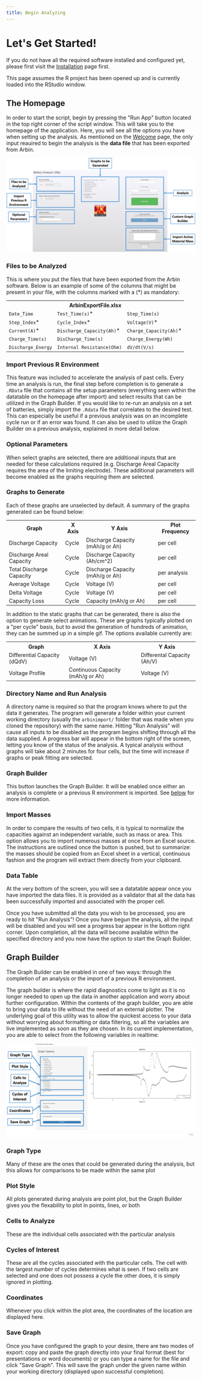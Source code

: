```yaml
---
title: Begin Analyzing
---
```


# Let's Get Started!

If you do not have all the required software installed and configured yet, please first visit the [Installation](installation.md) page first.

This page assumes the R project has been opened up and is currently loaded into the RStudio window.

## The Homepage

In order to start the script, begin by pressing the "Run App" button located in the top right corner of the script window. This will take you to the homepage of the application. Here, you will see all the options you have when setting up the analysis. As mentioned on the [Welcome](index.md) page, the only input reauired to begin the analysis is the **data file** that has been exported from Arbin.

<div style="text-align: center"><img src="homepage.png"></div>

### Files to be Analyzed

This is where you put the files that have been exported from the Arbin software. Below is an example of some of the columns that might be present in your file, with the columns marked with a (\*) as mandatory:

<table class="center">
  <tr>
    <th colspan="3">ArbinExportFile.xlsx</th>
  </tr>
  <tr>
    <td><code>Date_Time</code></td>
    <td><code>Test_Time(s)</code>*</td>
    <td><code>Step_Time(s)</code></td>
  </tr>
  <tr>
    <td><code>Step_Index</code>*</td>
    <td><code>Cycle_Index</code>*</td>
    <td><code>Voltage(V)</code>*</td>
  </tr>
  <tr>
    <td><code>Current(A)</code>*</td>
    <td><code>Discharge_Capacity(Ah)</code>*</td>
    <td><code>Charge_Capacity(Ah)</code>*</td>
  </tr>
  <tr>
    <td><code>Charge_Time(s)</code></td>
    <td><code>DisCharge_Time(s)</code></td>
    <td><code>Charge_Energy(Wh)</code></td>
  </tr>
  <tr>
    <td><code>Discharge_Energy</code></td>
    <td><code>Internal Resistance(Ohm)</code></td>
    <td><code>dV/dt(V/s)</code></td>
  </tr>
</table>

### Import Previous R Environment 

This feature was included to accelerate the analysis of past cells. Every time an analysis is run, the final step before completion is to generate a `.RData` file that contains all the setup parameters (everything seen within the datatable on the homepage after import) and select results that can be utilized in the Graph Builder. If you would like to re-run an analysis on a set of batteries, simply import the `.Rdata` file that correlates to the desired test. This can especially be useful if a previous analysis was on an incomplete cycle run or if an error was found. It can also be used to utilize the Graph Builder on a previous analysis, explained in more detail below.

### Optional Parameters

When select graphs are selected, there are additional inputs that are needed for these calculations required (e.g. Discharge Areal Capacity requires the area of the limiting electrode). These additional parameters will become enabled as the graphs requiring them  are selected.

### Graphs to Generate

Each of these graphs are unselected by default. A summary of the graphs generated can be found below:

<table>
  <tr>
    <th>Graph</th>
    <th>X Axis</th>
    <th>Y Axis</th>
    <th><span style="font-weight:bold">Plot Frequency</span><br></th>
  </tr>
  <tr>
    <td>Discharge Capacity</td>
    <td>Cycle</td>
    <td>Discharge Capacity (mAh/g or Ah)</td>
    <td>per cell</td>
  </tr>
  <tr>
    <td>Discharge Areal Capacity</td>
    <td>Cycle</td>
    <td>Discharge Capacity (Ah/cm^2)</td>
    <td>per cell</td>
  </tr>
  <tr>
    <td>Total Discharge Capacity</td>
    <td>Cycle</td>
    <td>Discharge Capacity (mAh/g or Ah)</td>
    <td>per analysis</td>
  </tr>
  <tr>
    <td>Average Voltage</td>
    <td>Cycle</td>
    <td>Voltage (V)</td>
    <td>per cell</td>
  </tr>
  <tr>
    <td>Delta Voltage</td>
    <td>Cycle</td>
    <td>Voltage (V)</td>
    <td>per cell</td>
  </tr>
  <tr>
    <td>Capacity Loss</td>
    <td>Cycle</td>
    <td>Capacity (mAh/g or Ah)</td>
    <td>per cell</td>
  </tr>
</table>

In addition to the static graphs that can be generated, there is also the option to generate select animations. These are graphs typically plotted on a "per cycle" basis, but to avoid the generation of hundreds of animation, they can be summed up in a simple gif. The options available currently are:

<table>
  <tr>
    <th>Graph</th>
    <th>X Axis</th>
    <th>Y Axis</th>
  </tr>
  <tr>
    <td>Differential Capacity (dQdV)</td>
    <td>Voltage (V)</td>
    <td>Differental Capacity (Ah/V)</td>
  </tr>
  <tr>
    <td>Voltage Profile</td>
    <td>Continuous Capacity (mAh/g or Ah)</td>
    <td>Voltage (V)</td>
  </tr>
</table>

### Directory Name and Run Analysis

A directory name is required so that the program knows where to put the data it generates. The program will generate a folder within your current working directory (usually the `arbinimport/` folder that was made when you cloned the repository) with the same name. Hitting "Run Analysis" will cause all inputs to be disabled as the program begins shifting through all the data supplied. A progress bar will appear in the bottom right of the screen, letting you know of the status of the analysis. A typical analysis without graphs will take about 2 minutes for four cells, but the time will increase if graphs or peak fitting are selected.

### Graph Builder

This button launches the Graph Builder. It will be enabled once either an analysis is complete or a previous R environment is imported. See [below](#Graph-Builder) for more information. 

### Import Masses

In order to compare the results of two cells, it is typical to normalize the capacities against an independent variable, such as mass or area. This option allows you to import numerous masses at once from an Excel source. The instructions are outlined once the button is pushed, but to summarize: the masses should be copied from an Excel sheet in a vertical, continuous fashion and the program will extract them directly from your clipboard.

### Data Table

At the very bottom of the screen, you will see a datatable appear once you have imported the data files. It is provided as a validator that all the data has been successfully imported and associated with the proper cell. 

Once you have submitted all the data you wish to be processed, you are ready to hit "Run Analysis"! Once you have begun the analysis, all the input will be disabled and you will see a progress bar appear in the bottom right corner. Upon completion, all the data will become available within the specified directory and you now have the option to start the Graph Builder.

## Graph Builder

The Graph Builder can be enabled in one of two ways: through the completion of an analysis or the import of a previous R environment.

The graph builder is where the rapid diagnostics come to light as it is no longer needed to open up the data in another application and worry about further configuration. WIthin the contents of the graph builder, you are able to bring your data to life without the need of an external plotter. The underlying goal of this utility was to allow the quickest access to your data without worrying about formatting or data filtering, so all the variables are live implemented as soon as they are chosen. In its current implementation, you are able to select from the following variables in realtime:

<div style="text-align: center"><img src="graph-builder.png"></div>

### Graph Type

Many of these are the ones that could be generated during the analysis, but this allows for comparisons to be made within the same plot

### Plot Style

All plots generated during analysis are point plot, but the Graph Builder gives you the flexability to plot in points, lines, or both

### Cells to Analyze

These are the individual cells associated with the particular analysis

### Cycles of Interest

These are all the cycles associated with the particular cells. The cell with the largest number of cycles determines what is seen. If two cells are selected and one does not possess a cycle the other does, it is simply ignored in plotting.

### Coordinates

Whenever you click within the plot area, the coordinates of the location are displayed here.

### Save Graph 

Once you have configured the graph to your desire, there are two modes of export: copy and paste the graph directly into your final format (best for presentations or word documents) or you can type a name for the file and click "Save Graph". This will save the graph under the given name within your working directory (displayed upon successful completion).
